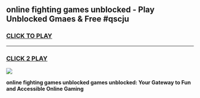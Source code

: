 
## online fighting games unblocked - Play Unblocked Gmaes & Free #qscju
<h3>
<a href="https://news.freeplayer.one?title=online_fighting_games_unblocked&ref=03M">CLICK TO PLAY</a></h3>
<hr>

<h3>
<a href="https://news.freeplayer.one?title=online_fighting_games_unblocked&ref=03M">CLICK 2 PLAY</a>
  
</h3>

<a href="https://news.freeplayer.one?title=online_fighting_games_unblocked&ref=03M"><img src="https://clearcache.store/games.png"></a>


**online fighting games unblocked games unblocked: Your Gateway to Fun and Accessible Online Gaming**
